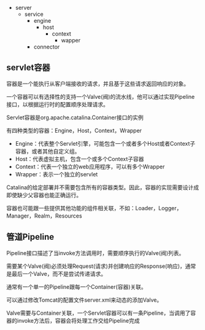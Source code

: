 - server
	- service
		- engine
			- host
				- context
					- wapper
		- connector


## servlet容器
容器是一个能执行从客户端接收的请求，并且基于这些请求返回响应的对象。

一个容器可以有选择性的支持一个Valve(阀)的流水线，他可以通过实现Pipeline接口，以根据运行时的配置顺序处理请求。

Servlet容器是org.apache.catalina.Container接口的实例

有四种类型的容器：Engine，Host，Context，Wrapper
>
- Engine：代表整个Servlet引擎，可能包含一个或者多个Host或者Context子容器，或者其他自定义组。
- Host：代表虚拟主机，包含一个或多个Context子容器
- Context：代表一个独立的web应用程序，可以有多个Wrapper
- Wrapper：表示一个独立的servlet

Catalina的给定部署并不需要包含所有的容器类型。因此，容器的实现需要设计成即使缺少父容器也能正确运行。

容器也可能跟一些提供其他功能的组件相关联，不如：Loader，Logger，Manager，Realm，Resources

## 管道Pipeline
Pipeline接口描述了当invoke方法调用时，需要顺序执行的Valve(阀)列表。

需要某个Valve(阀)必须处理Request(请求)并创建响应的Response(响应)，通常是最后一个Valve，而不是尝试传递请求。

通常有一个单一的Pipeline跟每一个Container(容器)关联。

可以通过修改Tomcat的配置文件server.xml来动态的添加Valve。

Valve需要与Container关联，一个Servlet容器可以有一条Pipeline，当调用了容器的invoke方法后，容器会将处理工作交给Pipeline完成